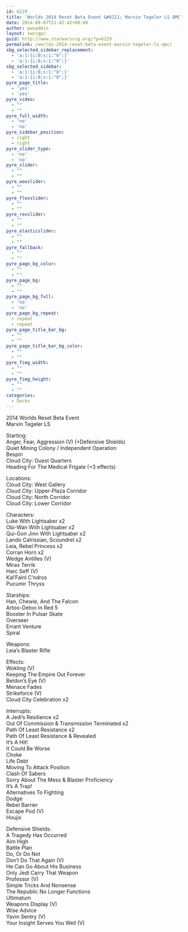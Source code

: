```yaml
---
id: 6229
title: 'Worlds 2014 Reset Beta Event &#8211; Marvin Tegeler LS QMC'
date: 2014-09-07T21:42:42+00:00
author: pwsadmin
layout: swccgpc
guid: http://www.starwarsccg.org/?p=6229
permalink: /worlds-2014-reset-beta-event-marvin-tegeler-ls-qmc/
sbg_selected_sidebar_replacement:
  - 'a:1:{i:0;s:1:"0";}'
  - 'a:1:{i:0;s:1:"0";}'
sbg_selected_sidebar:
  - 'a:1:{i:0;s:1:"0";}'
  - 'a:1:{i:0;s:1:"0";}'
pyre_page_title:
  - 'yes'
  - 'yes'
pyre_video:
  - ""
  - ""
pyre_full_width:
  - 'no'
  - 'no'
pyre_sidebar_position:
  - right
  - right
pyre_slider_type:
  - 'no'
  - 'no'
pyre_slider:
  - ""
  - ""
pyre_wooslider:
  - ""
  - ""
pyre_flexslider:
  - ""
  - ""
pyre_revslider:
  - ""
  - ""
pyre_elasticslider:
  - ""
  - ""
pyre_fallback:
  - ""
  - ""
pyre_page_bg_color:
  - ""
  - ""
pyre_page_bg:
  - ""
  - ""
pyre_page_bg_full:
  - 'no'
  - 'no'
pyre_page_bg_repeat:
  - repeat
  - repeat
pyre_page_title_bar_bg:
  - ""
  - ""
pyre_page_title_bar_bg_color:
  - ""
  - ""
pyre_fimg_width:
  - ""
  - ""
pyre_fimg_height:
  - ""
  - ""
categories:
  - Decks
---
```

2014 Worlds Reset Beta Event  
Marvin Tegeler LS

Starting:  
Anger, Fear, Aggression (V) (+Defensive Shields)  
Quiet Mining Colony / Independent Operation  
Bespin  
Cloud City: Guest Quarters  
Heading For The Medical Frigate (+3 effects)

Locations:  
Cloud City: West Gallery  
Cloud City: Upper-Plaza Corridor  
Cloud City: North Corridor  
Cloud City: Lower Corridor

Characters:  
Luke With Lightsaber x2  
Obi-Wan With Lightsaber x2  
Qui-Gon Jinn With Lightsaber x2  
Lando Calrissian, Scoundrel x2  
Leia, Rebel Princess x2  
Corran Horn x2  
Wedge Antilles (V)  
Mirax Terrik  
Harc Seff (V)  
Kal&#8217;Falnl C&#8217;ndros  
Pucumir Thryss

Starships:  
Han, Chewie, And The Falcon  
Artoo-Detoo In Red 5  
Booster In Pulsar Skate  
Overseer  
Errant Venture  
Spiral

Weapons:  
Leia&#8217;s Blaster Rifle

Effects:  
Wokling (V)  
Keeping The Empire Out Forever  
Beldon&#8217;s Eye (V)  
Menace Fades  
Strikeforce (V)  
Cloud City Celebration x2

Interrupts:  
A Jedi&#8217;s Resilience x2  
Out Of Commission & Transmission Terminated x2  
Path Of Least Resistance x2  
Path Of Least Resistance & Revealed  
It&#8217;s A Hit!  
It Could Be Worse  
Choke  
Life Debt  
Moving To Attack Position  
Clash Of Sabers  
Sorry About The Mess & Blaster Proficiency  
It&#8217;s A Trap!  
Alternatives To Fighting  
Dodge  
Rebel Barrier  
Escape Pod (V)  
Houjix

Defensive Shields:  
A Tragedy Has Occurred  
Aim High  
Battle Plan  
Do, Or Do Not  
Don’t Do That Again (V)  
He Can Go About His Business  
Only Jedi Carry That Weapon  
Professor (V)  
Simple Tricks And Nonsense  
The Republic No Longer Functions  
Ultimatum  
Weapons Display (V)  
Wise Advice  
Yavin Sentry (V)  
Your Insight Serves You Well (V)
